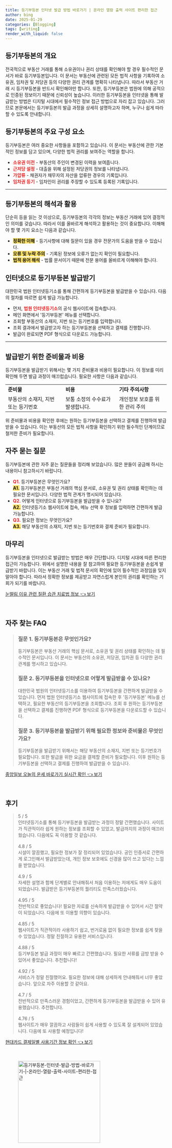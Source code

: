 ```yaml
---
title: 등기부등본 인터넷 발급 방법 바로가기 | 온라인 열람 출력 사이트 편리한 접근
author: bing
date: 2025-01-29
categories: [Blogging]
tags: [writing]
render_with_liquid: false
---
```



<h2 id='등기부등본의 개요'>등기부등본의 개요</h2>

<p>전국적으로 부동산 거래를 통해 소유권이나 권리 상태를 확인해야 할 경우 필수적인 문서가 바로 등기부등본입니다. 이 문서는 부동산에 관련된 모든 법적 사항을 기록하여 소유권, 임차권 및 저당권 등의 다양한 권리 관계를 명확히 나타냅니다. 따라서 부동산 거래 시 등기부등본을 반드시 확인해야만 합니다. 또한, 등기부등본은 법원에 의해 공적으로 인증된 정보이기 때문에 신뢰성이 높습니다. 이러한 등기부등본을 인터넷을 통해 발급받는 방법은 디지털 시대에서 필수적인 정보 접근 방법으로 자리 잡고 있습니다. 그러므로 본문에서는 등기부등본의 발급 과정을 상세히 설명하고자 하며, 누구나 쉽게 따라 할 수 있도록 안내합니다.</p>

<h2 id='등기부등본의 주요 구성 요소'>등기부등본의 주요 구성 요소</h2>

<p>등기부등본은 여러 중요한 사항들을 포함하고 있습니다. 이 문서는 부동산에 관한 기본적인 정보를 담고 있으며, 다양한 법적 권리를 보여주는 역할을 합니다.</p>

<ul>
    <li><b><span style="color: #ee2323;">소유권 이전</span></b> - 부동산의 주인이 변경된 이력을 보여줍니다.</li>
    <li><b><span style="color: #ee2323;">근저당 설정</span></b> - 대출을 위해 설정된 저당권의 정보를 나타냅니다.</li>
    <li><b><span style="color: #ee2323;">가압류</span></b> - 채권자가 채무자의 자산을 압류한 경우의 기록입니다.</li>
    <li><b><span style="color: #ee2323;">임차권 등기</span></b> - 임차인이 권리를 주장할 수 있도록 등록된 기록입니다.</li>
</ul>

<hr />

<h2 id='등기부등본의 해석과 활용'>등기부등본의 해석과 활용</h2>

<p>단순히 등을 읽는 것 이상으로, 등기부등본의 각각의 정보는 부동산 거래에 있어 결정적인 의미를 갖습니다. 따라서 이를 올바르게 해석하고 활용하는 것이 중요합니다. 이해해야 할 몇 가지 요소는 다음과 같습니다.</p>

<ul>
    <li><b><span style="background-color: #ffe066;">정확한 이해</span></b> - 등기사항에 대해 질문이 있을 경우 전문가의 도움을 받을 수 있습니다.</li>
    <li><b><span style="background-color: #ffe066;">오류 및 누락 주의</span></b> - 기록된 정보에 오류가 없는지 확인이 필요합니다.</li>
    <li><b><span style="background-color: #ffe066;">법적 용어 해석</span></b> - 법률 문서이기 때문에 전문 용어를 올바르게 이해해야 합니다.</li>
</ul>

<h2 id='인터넷으로 등기부등본 발급받기'>인터넷으로 등기부등본 발급받기</h2>

<p>대한민국 법원 인터넷등기소를 통해 간편하게 등기부등본을 발급받을 수 있습니다. 다음의 절차를 따르면 쉽게 발급 가능합니다.</p>

<ul>
    <li>먼저, <b><span style="color: #ee2323;">법원 인터넷등기소</span></b>의 공식 웹사이트에 접속합니다.</li>
    <li>메인 화면에서 '등기부등본' 메뉴를 선택합니다.</li>
    <li>조회할 부동산의 소재지, 지번 또는 등기번호를 입력합니다.</li>
    <li>조회 결과에서 발급받고자 하는 등기부등본을 선택하고 결제를 진행합니다.</li>
    <li>발급이 완료되면 PDF 형식으로 다운로드 가능합니다.</li>
</ul>

<hr />

<h2 id='발급받기 위한 준비물과 비용'>발급받기 위한 준비물과 비용</h2>

<p>등기부등본을 발급받기 위해서는 몇 가지 준비물과 비용이 필요합니다. 이 정보를 미리 확인해 두면 발급 과정이 매끄럽습니다. 필요한 사항은 다음과 같습니다.</p>

<table>
    <tr>
        <td><b>준비물</b></td>
        <td><b>비용</b></td>
        <td><b>기타 주의사항</b></td>
    </tr>
    <tr>
        <td>부동산의 소재지, 지번 또는 등기번호</td>
        <td>보통 소정의 수수료가 발생합니다.</td>
        <td>개인정보 보호를 위한 관리 주의</td>
    </tr>
</table>

<p>위 준비물과 비용을 확인한 후에는 원하는 등기부등본을 선택하고 결제를 진행하여 발급받을 수 있습니다. 이는 부동산의 모든 법적 사항을 확인하기 위한 필수적인 단계이므로 철저한 준비가 필요합니다.</p>

<h2 id='자주 묻는 질문'>자주 묻는 질문</h2>

<p>등기부등본에 관한 자주 묻는 질문들을 정리해 보았습니다. 많은 분들이 궁금해 하시는 내용이니 참고하시기 바랍니다.</p>

<ul>
    <li><b><span style="color: #ee2323;">Q1.</span></b> 등기부등본은 무엇인가요?<br><b><span style="background-color: #ffe066;">A1.</span></b> 등기부등본은 부동산 거래의 핵심 문서로, 소유권 및 권리 상태를 확인하는 데 필요한 문서입니다. 다양한 법적 관계가 명시되어 있습니다.</li>
    <li><b><span style="color: #ee2323;">Q2.</span></b> 어떻게 인터넷으로 등기부등본을 발급받을 수 있나요?<br><b><span style="background-color: #ffe066;">A2.</span></b> 인터넷등기소 웹사이트에 접속, 메뉴 선택 후 정보를 입력하면 간편하게 발급 가능합니다.</li>
    <li><b><span style="color: #ee2323;">Q3.</span></b> 필요한 정보는 무엇인가요?<br><b><span style="background-color: #ffe066;">A3.</span></b> 해당 부동산의 소재지, 지번 또는 등기번호와 결제 준비가 필요합니다.</li>
</ul>

<h2 id='마무리'>마무리</h2>

<p>등기부등본을 인터넷으로 발급받는 방법은 매우 간단합니다. 디지털 시대에 따른 편리한 접근이 가능합니다. 위에서 설명한 내용을 잘 참고하여 필요한 등기부등본을 손쉽게 발급받기 바랍니다. 이는 부동산 거래 및 법적 문서의 확인에 있어 필수적인 과정임을 잊지 말아야 합니다. 따라서 정확한 정보를 제공받고 자연스럽게 본인의 권리를 확인하는 기회가 되기를 바랍니다.</p>


<p><a class="click-button" title="눈떨림 이유 관련 질환 습관 치료법 정보" href="https://aptwhite.github.io/posts/%EB%88%88%EB%96%A8%EB%A6%BC-%EC%9D%B4%EC%9C%A0-%EA%B4%80%EB%A0%A8-%EC%A7%88%ED%99%98-%EC%8A%B5%EA%B4%80-%EC%B9%98%EB%A3%8C%EB%B2%95-%EC%A0%95%EB%B3%B4/" rel="dofollow">눈떨림 이유 관련 질환 습관 치료법 정보 👈 보기</a></p><br>
<h2 id='자주_찾는_FAQ'>자주 찾는 FAQ</h2>
<div itemscope="" itemtype="https://schema.org/FAQPage"> 
<blockquote> 
<div itemscope="" itemprop="mainEntity" itemtype="https://schema.org/Question"> 
<h3 itemprop="name">질문 1. 등기부등본은 무엇인가요?</h3> 
<div itemscope="" itemprop="acceptedAnswer" itemtype="https://schema.org/Answer"> 
<span itemprop="text"> 
<p>등기부등본은 부동산 거래의 핵심 문서로, 소유권 및 권리 상태를 확인하는 데 필수적인 문서입니다. 이 문서는 부동산의 소유권, 저당권, 임차권 등 다양한 권리 관계를 명시하고 있습니다.</p> 
</span> 
</div> 
</div> 

<div itemscope="" itemprop="mainEntity" itemtype="https://schema.org/Question"> 
<h3 itemprop="name">질문 2. 등기부등본을 인터넷으로 어떻게 발급받을 수 있나요?</h3> 
<div itemscope="" itemprop="acceptedAnswer" itemtype="https://schema.org/Answer"> 
<span itemprop="text"> 
<p>대한민국 법원의 인터넷등기소를 이용하여 등기부등본을 간편하게 발급받을 수 있습니다. 먼저 법원 인터넷등기소 웹사이트에 접속한 후 '등기부등본' 메뉴를 선택하고, 필요한 부동산의 등기부등본을 조회합니다. 조회 후 원하는 등기부등본을 선택하고 결제를 진행하면 PDF 형식으로 등기부등본을 다운로드할 수 있습니다.</p> 
</span> 
</div> 
</div> 

<div itemscope="" itemprop="mainEntity" itemtype="https://schema.org/Question"> 
<h3 itemprop="name">질문 3. 등기부등본을 발급받기 위해 필요한 정보와 준비물은 무엇인가요?</h3> 
<div itemscope="" itemprop="acceptedAnswer" itemtype="https://schema.org/Answer"> 
<span itemprop="text"> 
<p>등기부등본을 발급받기 위해서는 해당 부동산의 소재지, 지번 또는 등기번호가 필요합니다. 또한 발급을 위한 요금을 결제할 준비가 필요합니다. 이후 원하는 등기부등본을 선택하고 결제를 진행하여 발급받을 수 있습니다.</p> 
</span> 
</div> 
</div> 
</blockquote> 
</div>
<p><a class="click-button" title="중앙일보 오늘의 운세 바로가기 실시간 확인" href="https://aptwhite.github.io/posts/%EC%A4%91%EC%95%99%EC%9D%BC%EB%B3%B4-%EC%98%A4%EB%8A%98%EC%9D%98-%EC%9A%B4%EC%84%B8-%EB%B0%94%EB%A1%9C%EA%B0%80%EA%B8%B0-%EC%8B%A4%EC%8B%9C%EA%B0%84-%ED%99%95%EC%9D%B8/" rel="dofollow">중앙일보 오늘의 운세 바로가기 실시간 확인 👈 보기</a></p><br>
<h2 id='후기'>후기</h2>
<div itemscope itemtype="https://schema.org/Product">
  <blockquote>
  <div itemprop="review" itemscope itemtype="https://schema.org/Review">
      <div itemprop="reviewRating" itemscope itemtype="https://schema.org/Rating"> <span itemprop="ratingValue">5</span> / <span itemprop="bestRating">5</span> </div>
      <span itemprop="reviewBody">인터넷등기소를 통해 등기부등본을 발급받는 과정이 정말 간편했습니다. 사이트가 직관적이라 쉽게 원하는 정보를 조회할 수 있었고, 발급까지의 과정이 매끄러웠습니다. 다음에도 꼭 이용할 것 같습니다.</span>
  </div>
  <br>
  <div itemprop="review" itemscope itemtype="https://schema.org/Review">
      <div itemprop="reviewRating" itemscope itemtype="https://schema.org/Rating"> <span itemprop="ratingValue">4.8</span> / <span itemprop="bestRating">5</span> </div>
      <span itemprop="reviewBody">시설이 깔끔했고, 필요한 정보가 잘 정리되어 있었습니다. 공인 인증서로 간편하게 로그인해서 발급받았는데, 개인 정보 보호에도 신경을 많이 쓰고 있다는 느낌을 받았습니다.</span>
  </div>
  <br>
  <div itemprop="review" itemscope itemtype="https://schema.org/Review">
      <div itemprop="reviewRating" itemscope itemtype="https://schema.org/Rating"> <span itemprop="ratingValue">4.9</span> / <span itemprop="bestRating">5</span> </div>
      <span itemprop="reviewBody">자세한 설명과 함께 단계별로 안내해줘서 처음 이용하는 저에게도 매우 도움이 되었습니다. 발급받은 등기부등본의 퀄리티도 만족스러웠습니다.</span>
  </div>
  <br>
  <div itemprop="review" itemscope itemtype="https://schema.org/Review">
      <div itemprop="reviewRating" itemscope itemtype="https://schema.org/Rating"> <span itemprop="ratingValue">4.95</span> / <span itemprop="bestRating">5</span> </div>
      <span itemprop="reviewBody">전반적으로 좋았습니다! 필요한 자료를 신속하게 발급받을 수 있어서 시간 절약이 되었습니다. 다음에 또 이용할 의향이 있습니다.</span>
  </div>
  <br>
  <div itemprop="review" itemscope itemtype="https://schema.org/Review">
      <div itemprop="reviewRating" itemscope itemtype="https://schema.org/Rating"> <span itemprop="ratingValue">4.85</span> / <span itemprop="bestRating">5</span> </div>
      <span itemprop="reviewBody">웹사이트가 직관적이라 사용하기 쉽고, 번거로움 없이 필요한 정보를 쉽게 찾을 수 있었습니다. 정말 친절하고 유용한 서비스입니다.</span>
  </div>
  <br>
  <div itemprop="review" itemscope itemtype="https://schema.org/Review">
      <div itemprop="reviewRating" itemscope itemtype="https://schema.org/Rating"> <span itemprop="ratingValue">4.88</span> / <span itemprop="bestRating">5</span> </div>
      <span itemprop="reviewBody">등기부등본 발급 과정이 매우 빠르고 간편했습니다. 필요한 서류를 금방 받을 수 있어서 좋았습니다. 추천합니다!</span>
  </div>
  <br>
  <div itemprop="review" itemscope itemtype="https://schema.org/Review">
      <div itemprop="reviewRating" itemscope itemtype="https://schema.org/Rating"> <span itemprop="ratingValue">4.92</span> / <span itemprop="bestRating">5</span> </div>
      <span itemprop="reviewBody">서비스가 정말 친절했어요. 필요한 정보에 대해 상세하게 안내해줘서 너무 좋았습니다. 앞으로 자주 이용할 것 같아요.</span>
  </div>
  <br>
  <div itemprop="review" itemscope itemtype="https://schema.org/Review">
      <div itemprop="reviewRating" itemscope itemtype="https://schema.org/Rating"> <span itemprop="ratingValue">4.7</span> / <span itemprop="bestRating">5</span> </div>
      <span itemprop="reviewBody">전반적으로 만족스러운 경험이었고, 간편하게 등기부등본을 발급받을 수 있어 유용했습니다. 추천합니다.</span>
  </div>
  <br>
  <div itemprop="review" itemscope itemtype="https://schema.org/Review">
      <div itemprop="reviewRating" itemscope itemtype="https://schema.org/Rating"> <span itemprop="ratingValue">4.76</span> / <span itemprop="bestRating">5</span> </div>
      <span itemprop="reviewBody">웹사이트가 매우 깔끔하고 사람들이 쉽게 사용할 수 있도록 잘 설계되어 있었습니다. 다음에 또 사용할 예정입니다!</span>
  </div>
  </blockquote>
</div>
<p><a class="click-button" title="현대카드 결제일별 사용기간 정보 확인" href="https://aptwhite.github.io/posts/%ED%98%84%EB%8C%80%EC%B9%B4%EB%93%9C-%EA%B2%B0%EC%A0%9C%EC%9D%BC%EB%B3%84-%EC%82%AC%EC%9A%A9%EA%B8%B0%EA%B0%84-%EC%A0%95%EB%B3%B4-%ED%99%95%EC%9D%B8/" rel="dofollow">현대카드 결제일별 사용기간 정보 확인 👈 보기</a></p><br>
<figure class="image"><img src="https://aptwhite.github.io/assets/img/thumbnail/등기부등본-인터넷-발급-방법-바로가기-|-온라인-열람-출력-사이트-편리한-접근.webp" alt="등기부등본-인터넷-발급-방법-바로가기-|-온라인-열람-출력-사이트-편리한-접근" width="256" height="256"></figure>